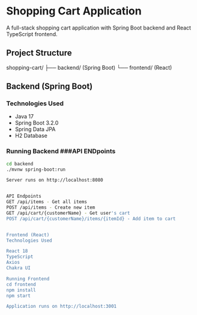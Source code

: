 # Shopping Cart Application

A full-stack shopping cart application with Spring Boot backend and React TypeScript frontend.

## Project Structure
shopping-cart/
├── backend/  (Spring Boot)
└── frontend/ (React)

## Backend (Spring Boot)

### Technologies Used
- Java 17
- Spring Boot 3.2.0
- Spring Data JPA
- H2 Database

### Running Backend ###API ENDpoints
```bash
cd backend
./mvnw spring-boot:run

Server runs on http://localhost:8080


API Endpoints
GET /api/items - Get all items
POST /api/items - Create new item
GET /api/cart/{customerName} - Get user's cart
POST /api/cart/{customerName}/items/{itemId} - Add item to cart


Frontend (React)
Technologies Used

React 18
TypeScript
Axios
Chakra UI

Running Frontend
cd frontend
npm install
npm start

Application runs on http://localhost:3001